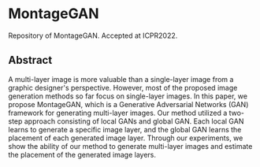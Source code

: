 # MontageGAN
Repository of MontageGAN. Accepted at ICPR2022.

## Abstract
A multi-layer image is more valuable than a single-layer image from a graphic designer's perspective.
However, most of the proposed image generation methods so far focus on single-layer images.
In this paper, we propose MontageGAN, which is a Generative Adversarial Networks (GAN) framework for generating multi-layer images.
Our method utilized a two-step approach consisting of local GANs and global GAN.
Each local GAN learns to generate a specific image layer, and the global GAN learns the placement of each generated image layer.
Through our experiments, we show the ability of our method to generate multi-layer images and estimate the placement of the generated image layers.